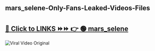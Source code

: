 
 ## mars_selene-Only-Fans-Leaked-Videos-Files

# <h2><a href="https://mediaupload.pro?mars_selene">🔗 Click to LINKS ⏩⏩ 👉 🟢 mars_selene </a></h2>

<a href="https://mediaupload.pro?mars_selene" rel="nofollow" data-target="animated-image.originalLink"><img src="https://i.ibb.co.com/xMMVF88/686577567.gif" alt="Viral Video Original" style="max-width: 100%; display: inline-block;" data-target="animated-image.originalImage"></a>